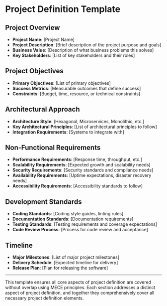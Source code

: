# Project Definition Template

## Project Overview
- **Project Name**: [Project Name]
- **Project Description**: [Brief description of the project purpose and goals]
- **Business Value**: [Description of what business problems this solves]
- **Key Stakeholders**: [List of key stakeholders and their roles]

## Project Objectives
- **Primary Objectives**: [List of primary objectives]
- **Success Metrics**: [Measurable outcomes that define success]
- **Constraints**: [Budget, time, resource, or technical constraints]

## Architectural Approach
- **Architecture Style**: [Hexagonal, Microservices, Monolithic, etc.]
- **Key Architectural Principles**: [List of architectural principles to follow]
- **Integration Requirements**: [Systems to integrate with]

## Non-Functional Requirements
- **Performance Requirements**: [Response time, throughput, etc.]
- **Scalability Requirements**: [Expected growth and scalability needs]
- **Security Requirements**: [Security standards and compliance needs]
- **Availability Requirements**: [Uptime expectations, disaster recovery needs]
- **Accessibility Requirements**: [Accessibility standards to follow]

## Development Standards
- **Coding Standards**: [Coding style guides, linting rules]
- **Documentation Standards**: [Documentation requirements]
- **Testing Standards**: [Testing requirements and coverage expectations]
- **Code Review Process**: [Process for code review and acceptance]

## Timeline
- **Major Milestones**: [List of major project milestones]
- **Delivery Schedule**: [Expected timeline for delivery]
- **Release Plan**: [Plan for releasing the software]

---

This template ensures all core aspects of project definition are covered without overlap using MECE principles. Each section addresses a distinct aspect of project definition, and together they comprehensively cover all necessary project definition elements. 